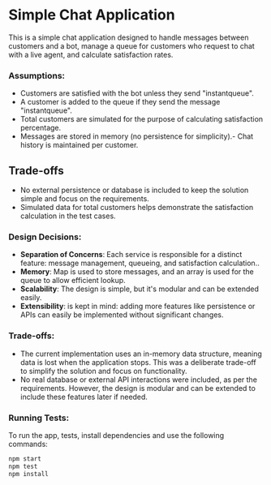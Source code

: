 # Simple Chat Application

This is a simple chat application designed to handle messages between customers and a bot, manage a queue for customers who request to chat with a live agent, and calculate satisfaction rates.

### Assumptions:
- Customers are satisfied with the bot unless they send "instantqueue".
- A customer is added to the queue if they send the message "instantqueue".
- Total customers are simulated for the purpose of calculating satisfaction percentage.
- Messages are stored in memory (no persistence for simplicity).- Chat history is maintained per customer.


## Trade-offs
- No external persistence or database is included to keep the solution simple and focus on the requirements.
- Simulated data for total customers helps demonstrate the satisfaction calculation in the test cases.

### Design Decisions:
- **Separation of Concerns**: Each service is responsible for a distinct feature: message management, queueing, and satisfaction calculation..
-  **Memory**: Map is used to store messages, and an array is used for the queue to allow efficient lookup.
- **Scalability**: The design is simple, but it's modular and can be extended easily.
- **Extensibility**: is kept in mind: adding more features like persistence or APIs can easily be implemented without significant changes.


### Trade-offs:
- The current implementation uses an in-memory data structure, meaning data is lost when the application stops. This was a deliberate trade-off to simplify the solution and focus on functionality.
- No real database or external API interactions were included, as per the requirements. However, the design is modular and can be extended to include these features later if needed.

### Running Tests:
To run the app, tests, install dependencies and use the following commands:

```bash
npm start
npm test
npm install
